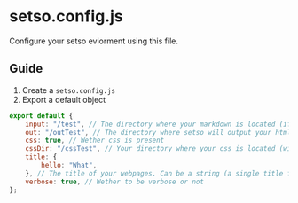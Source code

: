# setso.config.js

Configure your setso eviorment using this file.

## Guide

1. Create a `setso.config.js`
2. Export a default object

```js
export default {
    input: "/test", // The directory where your markdown is located (if file is present, is required)
    out: "/outTest", // The directory where setso will output your html
    css: true, // Wether css is present
    cssDir: "/cssTest", // Your directory where your css is located (will have no effect if css is false|undefined)
    title: {
        hello: "What",
    }, // The title of your webpages. Can be a string (a single title for every page) or an object (a different title for every different page)
    verbose: true, // Wether to be verbose or not
};
```
